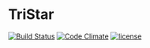 # TriStar

[![Build Status](https://travis-ci.org/wincam/TriStar.svg?branch=master)](https://travis-ci.org/wincam/TriStar)
[![Code Climate](https://codeclimate.com/github/wincam/TriStar/badges/gpa.svg)](https://codeclimate.com/github/wincam/TriStar)
[![license](https://img.shields.io/github/license/wincam/TriStar.svg)]()
